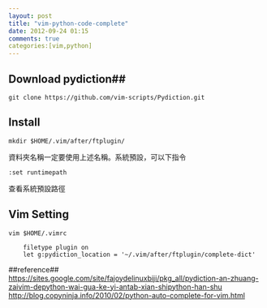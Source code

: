 ```yaml
---
layout: post
title: "vim-python-code-complete"
date: 2012-09-24 01:15
comments: true
categories:[vim,python]
---
```


## Download pydiction##

	git clone https://github.com/vim-scripts/Pydiction.git

## Install ##

	mkdir $HOME/.vim/after/ftplugin/

資料夾名稱一定要使用上述名稱。系統預設，可以下指令

	:set runtimepath

查看系統預設路徑


## Vim Setting ##  

	vim $HOME/.vimrc

		filetype plugin on 
		let g:pydiction_location = '~/.vim/after/ftplugin/complete-dict'

##reference##  
<https://sites.google.com/site/fajoydelinuxbiji/pkg_all/pydiction-an-zhuang-zaivim-depython-wai-gua-ke-yi-antab-xian-shipython-han-shu>  
<http://blog.copyninja.info/2010/02/python-auto-complete-for-vim.html>
